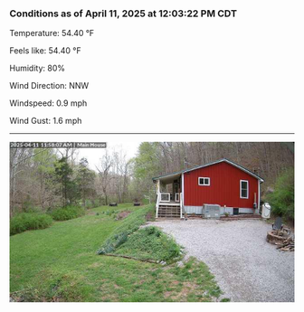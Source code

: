 ### Conditions as of April 11, 2025 at 12:03:22 PM CDT 

Temperature: 54.40 &deg;F

Feels like: 54.40 &deg;F

Humidity: 80%

Wind Direction: NNW

Windspeed: 0.9 mph

Wind Gust: 1.6 mph

---

<img src="./images/latest.jpeg"/>

